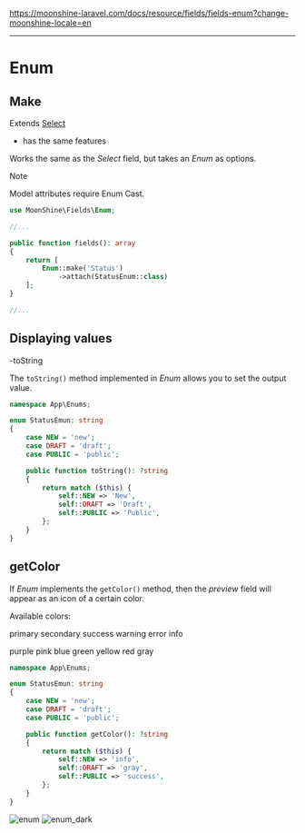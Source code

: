 https://moonshine-laravel.com/docs/resource/fields/fields-enum?change-moonshine-locale=en

------
# Enum

## Make
Extends [Select](https://moonshine-laravel.com/docs/resource/fields/fields-select)  
* has the same features  

Works the same as the *Select* field, but takes an *Enum* as options.

> [!NOTE]
> Model attributes require Enum Cast.

```php
use MoonShine\Fields\Enum;

//...

public function fields(): array
{
    return [
        Enum::make('Status')
            ->attach(StatusEnum::class)
    ];
}

//...
```

## Displaying values

-toString

The `toString()` method implemented in *Enum* allows you to set the output value.

```php
namespace App\Enums;

enum StatusEmun: string
{
    case NEW = 'new';
    case DRAFT = 'draft';
    case PUBLIC = 'public';

    public function toString(): ?string
    {
        return match ($this) {
            self::NEW => 'New',
            self::DRAFT => 'Draft',
            self::PUBLIC => 'Public',
        };
    }
}
```

## getColor
If *Enum* implements the `getColor()` method, then the *preview* field will appear as an icon of a certain color.

Available colors:

<p class="my-4 flex flex-wrap gap-1">
    <span class="badge badge-primary">primary</span>
    <span class="badge badge-secondary">secondary</span>
    <span class="badge badge-success">success</span>
    <span class="badge badge-warning">warning</span>
    <span class="badge badge-error">error</span>
    <span class="badge badge-info">info</span>
</p>

<p class="my-4 flex flex-wrap gap-1">
    <span class="badge badge-purple">purple</span>
    <span class="badge badge-pink">pink</span>
    <span class="badge badge-blue">blue</span>
    <span class="badge badge-green">green</span>
    <span class="badge badge-yellow">yellow</span>
    <span class="badge badge-red">red</span>
    <span class="badge badge-gray">gray</span>
</p>

```php
namespace App\Enums;

enum StatusEmun: string
{
    case NEW = 'new';
    case DRAFT = 'draft';
    case PUBLIC = 'public';

    public function getColor(): ?string
    {
        return match ($this) {
            self::NEW => 'info',
            self::DRAFT => 'gray',
            self::PUBLIC => 'success',
        };
    }
}
```
![enum](https://moonshine-laravel.com/screenshots/enum.png)
![enum_dark](https://moonshine-laravel.com/screenshots/enum_dark.png)


